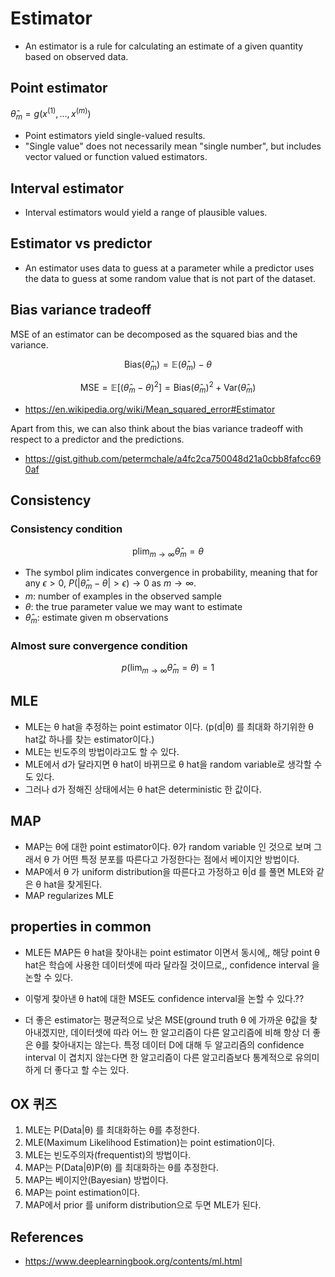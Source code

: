 # Estimator

- An estimator is a rule for calculating an estimate of a given quantity based on observed data.

## Point estimator

$\hat{\theta}_m= g(x^{(1)}, \dots, x^{(m)})$

- Point estimators yield single-valued results.
- "Single value" does not necessarily mean "single number", but includes vector valued or function valued estimators.

## Interval estimator

- Interval estimators would yield a range of plausible values.

## Estimator vs predictor
- An estimator uses data to guess at a parameter while a predictor uses the data to guess at some random value that is not part of the dataset.

## Bias variance tradeoff

MSE of an estimator can be decomposed as the squared bias and the variance.

$$
\text{Bias}(\hat{\theta}_m) = \mathbb{E}(\hat{\theta}_m) - \theta
$$

$$
\text{MSE} = \mathbb{E}[ (\hat{\theta}_m - \theta)^2] = \text{Bias}(\hat{\theta}_m)^2 + \text{Var}(\hat{\theta}_m)
$$

- https://en.wikipedia.org/wiki/Mean_squared_error#Estimator

Apart from this, we can also think about the bias variance tradeoff with respect to a predictor and the predictions.

- https://gist.github.com/petermchale/a4fc2ca750048d21a0cbb8fafcc690af

## Consistency

### Consistency condition

$$
\text{plim}_{m \to \infty} \hat{\theta}_m = \theta
$$


- The symbol plim indicates convergence in probability, meaning that for any $\epsilon \gt 0$, $P(|\hat{\theta}_m − \theta| \gt \epsilon) \to 0$ as $m \to \infty$.
- $m$: number of examples in the observed sample
- $\theta$: the true parameter value we may want to estimate
- $\hat{\theta}_m$: estimate given m observations

### Almost sure convergence condition

$$
p(\lim_{m \to \infty} \hat{\theta}_m = \theta) = 1
$$

## MLE

- MLE는 θ hat을 추정하는 point estimator 이다. (p(d|θ) 를 최대화 하기위한 θ hat값 하나를 찾는 estimator이다.)
- MLE는 빈도주의 방법이라고도 할 수 있다.
- MLE에서 d가 달라지면 θ hat이 바뀌므로 θ hat을 random variable로 생각할 수도 있다.
- 그러나 d가 정해진 상태에서는 θ hat은 deterministic 한 값이다.

## MAP
- MAP는 θ에 대한 point estimator이다. θ가 random variable 인 것으로 보며 그래서 θ 가 어떤 특정 분포를 따른다고 가정한다는 점에서 베이지안 방법이다.
- MAP에서 θ 가 uniform distribution을 따른다고 가정하고 θ|d 를 풀면 MLE와 같은 θ hat을 찾게된다.
- MAP regularizes MLE

## properties in common

- MLE든 MAP든 θ hat을 찾아내는 point estimator 이면서 동시에,, 해당 point θ hat은 학습에 사용한 데이터셋에 따라 달라질 것이므로,, confidence interval 을 논할 수 있다.
- 이렇게 찾아낸 θ hat에 대한 MSE도 confidence interval을 논할 수 있다.??

- 더 좋은 estimator는 평균적으로 낮은 MSE(ground truth θ 에 가까운 θ값을 찾아내겠지만, 데이터셋에 따라 어느 한 알고리즘이 다른 알고리즘에 비해 항상 더 좋은 θ를 찾아내지는 않는다. 특정 데이터 D에 대해 두 알고리즘의 confidence interval 이 겹치지 않는다면 한 알고리즘이 다른 알고리즘보다 통계적으로 유의미하게 더 좋다고 할 수는 있다.

## OX 퀴즈

1. MLE는 P(Data|θ) 를 최대화하는 θ를 추정한다.
2. MLE(Maximum Likelihood Estimation)는 point estimation이다.
3. MLE는 빈도주의자(frequentist)의 방법이다.
4. MAP는 P(Data|θ)P(θ) 를 최대화하는 θ를 추정한다.
5. MAP는 베이지안(Bayesian) 방법이다.
6. MAP는 point estimation이다.
7. MAP에서 prior 를 uniform distribution으로 두면 MLE가 된다.

## References

- https://www.deeplearningbook.org/contents/ml.html
